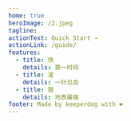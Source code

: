 ```yaml
---
home: true
heroImage: /2.jpeg
tagline:
actionText: Quick Start →
actionLink: /guide/
features:
  - title: 快
    details: 第一时间
  - title: 准
    details: 一针见血
  - title: 狠
    details: 地表最强
footer: Made by keeperdog with ❤️
---
```

